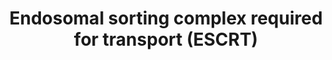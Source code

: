 ---
annotations:
- type: Pathway Ontology
  value: transport pathway
authors:
- ReactomeTeam
- Mkutmon
- Eweitz
description: Many plasma membrane proteins are in a constant flux throughout the internal
  trafficking pathways of the cell. Some receptors are continuously internalized into
  recycling endosomes and returned to the cell surface. Others are sorted into intralumenal
  vesicles of morphologically distinctive endosomes that are known as multivesicular
  bodies (MVBs). These MVBs fuse with lysosomes, resulting in degradation of their
  cargo by lysosomal acidic hydrolases.<br>  Endosomes can be operationally defined
  as being either early or late, referring to the relative time it takes for endocytosed
  material to reach either stage. Ultrastructural studies indicate that early endosomes
  are predominantly tubulovesicular structures, which constitute a major sorting platform
  in the cell, whereas late endosomes show the characteristics of typical MVBs and
  are capable of fusing with lysosomes.<br>  A well characterized signal for shunting
  membrane proteins into the degradative MVB pathway is the ubiquitylation of these
  cargoes. At the center of a vast protein:protein and protein:lipid interaction network
  that underpins ubiquitin mediated sorting to the lysosome are the endosomal sorting
  complexes required for transport (ESCRTs), which are conserved throughout all major
  eukaryotic taxa.  View original pathway at [http://www.reactome.org/PathwayBrowser/#DIAGRAM=917729
  Reactome].
last-edited: 2021-05-22
organisms:
- Homo sapiens
redirect_from:
- /index.php/Pathway:WP3575
- /instance/WP3575
schema-jsonld:
- '@context': https://schema.org/
  '@id': https://wikipathways.github.io/pathways/WP3575.html
  '@type': Dataset
  creator:
    '@type': Organization
    name: WikiPathways
  description: Many plasma membrane proteins are in a constant flux throughout the
    internal trafficking pathways of the cell. Some receptors are continuously internalized
    into recycling endosomes and returned to the cell surface. Others are sorted into
    intralumenal vesicles of morphologically distinctive endosomes that are known
    as multivesicular bodies (MVBs). These MVBs fuse with lysosomes, resulting in
    degradation of their cargo by lysosomal acidic hydrolases.<br>  Endosomes can
    be operationally defined as being either early or late, referring to the relative
    time it takes for endocytosed material to reach either stage. Ultrastructural
    studies indicate that early endosomes are predominantly tubulovesicular structures,
    which constitute a major sorting platform in the cell, whereas late endosomes
    show the characteristics of typical MVBs and are capable of fusing with lysosomes.<br>  A
    well characterized signal for shunting membrane proteins into the degradative
    MVB pathway is the ubiquitylation of these cargoes. At the center of a vast protein:protein
    and protein:lipid interaction network that underpins ubiquitin mediated sorting
    to the lysosome are the endosomal sorting complexes required for transport (ESCRTs),
    which are conserved throughout all major eukaryotic taxa.  View original pathway
    at [http://www.reactome.org/PathwayBrowser/#DIAGRAM=917729 Reactome].
  keywords:
  - 'UBB(77-152) '
  - ESCRT-I
  - 'CHMP4C '
  - ESCRT-0
  - 'TSG101 '
  - 'HGS '
  - ESCRT-0/Cargo
  - 'VPS4A '
  - 'CHMP2A '
  - 'VPS37B '
  - 'UBC(381-456) '
  - ESCRT-II
  - CHMP2
  - CHMP7
  - ESCRT-II/Cargo
  - 'MVB12 '
  - CHMP4
  - ESCRT-III/Cargo
  - Bound Cargo
  - 'UBC(305-380) '
  - CHMP6
  - 'VPS36 '
  - 'UBC(77-152) '
  - 'PI(3,4,5)P3 '
  - 'UBB(153-228) '
  - 'RPS27A(1-76) '
  - 'CHMP4B '
  - ADP
  - 'CHMP5 '
  - CHMP3
  - 'CHMP3 '
  - ESCRT-I/Cargo
  - 'STAM '
  - ATP
  - 'UBC(457-532) '
  - 'UBC(533-608) '
  - 'STAM2 '
  - 'CHMP2B '
  - 'CHMP7 '
  - 'UBC(229-304) '
  - 'VPS37C '
  - 'UBC(153-228) '
  - Ubiquinated and PIP3
  - Complex
  - 'VPS28 '
  - Endosmal Membrane
  - 'UBC(609-684) '
  - 'UBB(1-76) '
  - 'UBA52(1-76) '
  - 'VTA1 '
  - 'VPS37A '
  - 'VPS4B '
  - Pi
  - 'VPS25 '
  - 'SNF8 '
  - 'VPS37D '
  - 'UBAP1 '
  - 'UBC(1-76) '
  - ESCRT-III
  - 'CHMP6 '
  - Vps/Vta1
  - 'CHMP4A '
  license: CC0
  name: Endosomal sorting complex required for transport (ESCRT)
seo: CreativeWork
title: Endosomal sorting complex required for transport (ESCRT)
wpid: WP3575
---